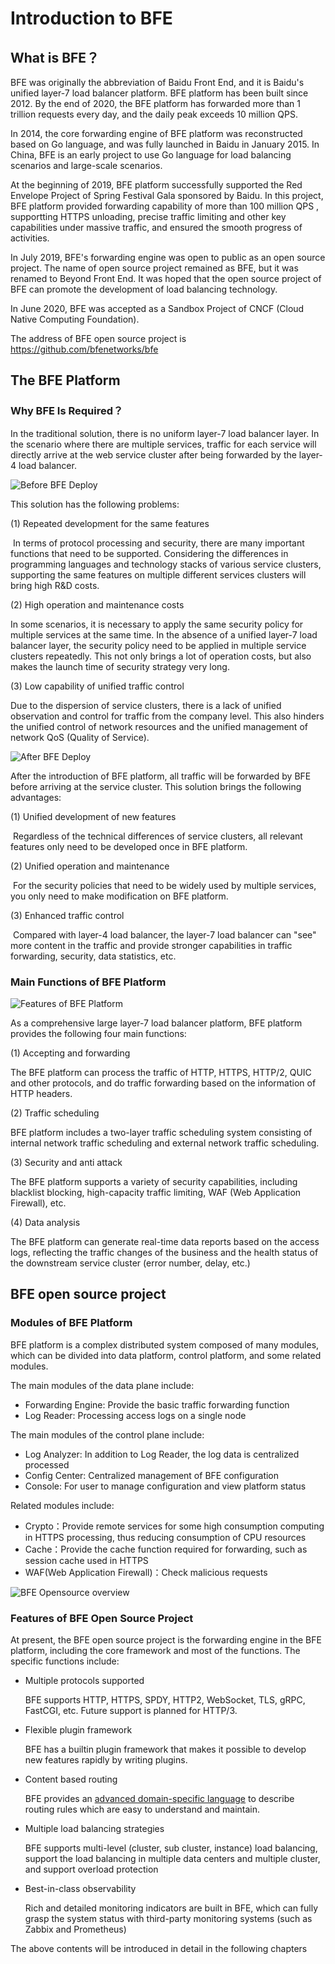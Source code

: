 # Introduction to BFE

## What is BFE？

BFE was originally the abbreviation of Baidu Front End, and it is Baidu's unified layer-7 load balancer platform. BFE platform has been built since 2012. By the end of 2020, the BFE platform has forwarded more than 1 trillion requests every day, and the daily peak exceeds 10 million QPS.

In 2014, the core forwarding engine of BFE platform was reconstructed based on Go language, and was fully launched in Baidu in January 2015. In China, BFE is an early project to use Go language for load balancing scenarios and large-scale scenarios.

At the beginning of 2019, BFE platform successfully supported the Red Envelope Project of Spring Festival Gala sponsored by Baidu. In this project, BFE platform provided forwarding capability of more than 100 million QPS , supportting HTTPS unloading, precise traffic limiting and other key capabilities under massive traffic, and ensured the smooth progress of activities.

In July 2019, BFE's forwarding engine was open to public as an open source project. The name of open source project remained as BFE, but it was renamed to Beyond Front End. It was hoped that the open source project of BFE can promote the development of load balancing technology.

In June 2020, BFE was accepted as a Sandbox Project of  CNCF (Cloud Native Computing Foundation).

The address of BFE open source project is https://github.com/bfenetworks/bfe

## The BFE Platform

### Why BFE Is Required？

In the traditional solution, there is no uniform layer-7 load balancer layer. In the scenario where there are multiple services, traffic for each service will directly arrive at the web service cluster after being forwarded by the layer-4 load balancer.



![Before BFE Deploy](./before_bfe_deploy.png)

This solution has the following problems:

(1)  Repeated development for the same features

​	In terms of protocol processing and security, there are many important functions that need to be supported. Considering the differences in programming languages and technology stacks of various service clusters, supporting the same features on multiple different services clusters will bring high R&D costs.

(2) High operation and maintenance costs

In some scenarios, it is necessary to apply the same security policy for multiple services at the same time. In the absence of a unified layer-7 load balancer layer, the security policy need to be applied in multiple service clusters repeatedly. This not only brings a lot of operation costs, but also makes the launch time of security strategy very long.

(3) Low capability of unified traffic control 

Due to the dispersion of service clusters, there is a lack of unified observation and control for traffic from the company level. This also hinders the unified control of network resources and the unified management of network QoS (Quality of Service).

![After BFE Deploy](./after_bfe_deploy.png)



After the introduction of BFE platform, all traffic will be forwarded by BFE before arriving at the service cluster. This solution brings the following advantages:

(1) Unified development of new features

​	Regardless of the technical differences of service clusters, all relevant features only need to be developed once in BFE platform.

(2) Unified operation and maintenance

​	For the security policies that need to be widely used by multiple services, you only need to make modification on BFE platform.

(3) Enhanced traffic control

​	Compared with layer-4 load balancer, the layer-7 load balancer can "see" more content in the traffic and provide stronger capabilities in traffic forwarding, security, data statistics, etc.



### Main Functions of BFE Platform

![Features of BFE Platform](./bfe_platform_feature.png)



As a comprehensive large layer-7 load balancer platform, BFE platform provides the following four main functions:

(1) Accepting and forwarding

The BFE platform can process the traffic of HTTP, HTTPS, HTTP/2, QUIC and other protocols, and do traffic forwarding based on the information of HTTP headers.

(2) Traffic scheduling

BFE platform includes a two-layer traffic scheduling system consisting of internal network traffic scheduling and external network traffic scheduling.

(3)  Security and anti attack

The BFE platform supports a variety of security capabilities, including blacklist blocking, high-capacity traffic limiting, WAF (Web Application Firewall), etc.

(4) Data analysis

The BFE platform can generate real-time data reports based on the access logs, reflecting the traffic changes of the business and the health status of the downstream service cluster (error number, delay, etc.)

## BFE open source project

### Modules of BFE Platform

BFE platform is a complex distributed system composed of many modules, which can be divided into data platform, control platform, and some related  modules.

The main modules of the data plane include:

+ Forwarding Engine:  Provide the basic traffic forwarding function
+ Log Reader: Processing access logs on a single node

The main modules of the control plane include:

+ Log Analyzer: In addition to Log Reader, the log data is centralized processed
+ Config Center: Centralized management of BFE configuration
+ Console: For user to manage configuration and view platform status

Related modules include:

+ Crypto：Provide remote services for some high consumption computing in HTTPS processing, thus reducing consumption of CPU resources
+ Cache：Provide the cache function required for forwarding, such as session cache used in HTTPS
+ WAF(Web Application Firewall)：Check malicious requests



![BFE Opensource overview](./bfe_opensource_overview.png)

### Features of BFE Open Source Project

At present, the BFE open source project is the forwarding engine in the BFE platform, including the core framework and most of the functions. The specific functions include:

+ Multiple protocols supported

  BFE supports HTTP, HTTPS, SPDY, HTTP2, WebSocket, TLS, gRPC, FastCGI, etc. Future support is planned for HTTP/3.

+ Flexible plugin framework

  BFE has a builtin plugin framework that makes it possible to develop new features rapidly by writing plugins.

+ Content based routing

  BFE provides an [advanced domain-specific language](https://github.com/bfenetworks/bfe/blob/develop/docs/en_us/condition/condition_grammar.md) to describe routing rules which are easy to understand and maintain.

+ Multiple load balancing strategies

  BFE supports multi-level (cluster, sub cluster, instance) load balancing, support the load balancing in multiple data centers and multiple cluster, and support overload protection

+ Best-in-class observability

  Rich and detailed monitoring indicators are built in BFE, which can fully grasp the system status with third-party monitoring systems (such as Zabbix and Prometheus)

The above contents will be introduced in detail in the following chapters
